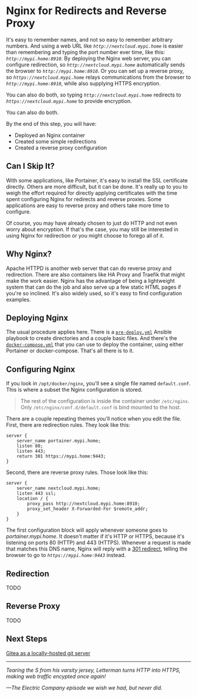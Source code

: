 # Nginx for Redirects and Reverse Proxy
It's easy to remember names, and not so easy to remember arbitrary numbers. And using a web URL like _`http://nextcloud.mypi.home`_ is easier than remembering and typing the port number ever time, like this: _`http://mypi.home:8910`_. By deploying the Nginx web server, you can configure redirection, so _`http://nextcloud.mypi.home`_ automatically sends the browser to _`http://mypi.home:8910`_. Or you can set up a reverse proxy, so _`https://nextcloud.mypi.home`_ relays communications from the browser to _`http://mypi.home:8910`_, while also supplying HTTPS encryption.

You can also do both, so typing _`http://nextcloud.mypi.home`_ redirects to _`https://nextcloud.mypi.home`_ to provide encryption.

You can also do both.

By the end of this step, you will have:
* Deployed an Nginx container
* Created some simple redirections
* Created a reverse proxy configuration

## Can I Skip It?
With some applications, like Portainer, it's easy to install the SSL certificate directly. Others are more difficult, but it can be done. It's really up to you to weigh the effort required for directly applying certificates with the time spent configuring Nginx for redirects and reverse proxies. Some applications are easy to reverse proxy and others take more time to configure.

Of course, you may have already chosen to just do HTTP and not even worry about encryption. If that's the case, you may still be interested in using Nginx for redirection or you might choose to forego all of it.

## Why Nginx?
Apache HTTPD is another web server that can do reverse proxy and redirection. There are also containers like HA Proxy and Traefik that might make the work easier. Nginx has the advantage of being a lightweight system that can do the job and also serve up a few static HTML pages if you're so inclined. It's also widely used, so it's easy to find configuration examples.

## Deploying Nginx
The usual procedure applies here. There is a [`pre-deploy.yml`](https://github.com/DavesCodeMusings/CloudPi/blob/main/nginx/pre-deploy.yml) Ansible playbook to create directories and a couple basic files. And there's the [`docker-compose.yml`](https://github.com/DavesCodeMusings/CloudPi/blob/main/nginx/docker-compose.yml) that you can use to deploy the container, using either Portainer or docker-compose. That's all there is to it.

## Configuring Nginx
If you look in `/opt/docker/nginx`, you'll see a single file named `default.conf`. This is where a subset the Nginx configuration is stored.

>The rest of the configuration is inside the container under `/etc/nginx`. Only `/etc/nginx/conf.d/default.conf` is bind mounted to the host.

There are a couple repeating themes you'll notice when you edit the file. First, there are redirection rules. They look like this:

```
server {
    server_name portainer.mypi.home;
    listen 80;
    listen 443;
    return 301 https://mypi.home:9443;
}
```

Second, there are reverse proxy rules. Those look like this:

```
server {
    server_name nextcloud.mypi.home;
    listen 443 ssl;
    location / {
        proxy_pass http://nextcloud.mypi.home:8910;
        proxy_set_header X-Forwarded-For $remote_addr;
    }
}
```

The first configuration block will apply whenever someone goes to _portainer.mypi.home_. It doesn't matter if it's HTTP or HTTPS, because it's listening on ports 80 (HTTP) and 443 (HTTPS). Whenever a request is made that matches this DNS name, Nginx will reply with a [301 redirect](https://en.wikipedia.org/wiki/HTTP_301), telling the browser to go to _`https://mypi.home:9443`_ instead.

## Redirection

TODO

## Reverse Proxy

TODO

## Next Steps

[Gitea as a locally-hosted git server](deploy-git-server-stack.md)

___

_Tearing the S from his varsity jersey, Letterman turns HTTP into HTTPS, making web traffic encypted once again!_

_&mdash;The Electric Company episode we wish we had, but never did._
